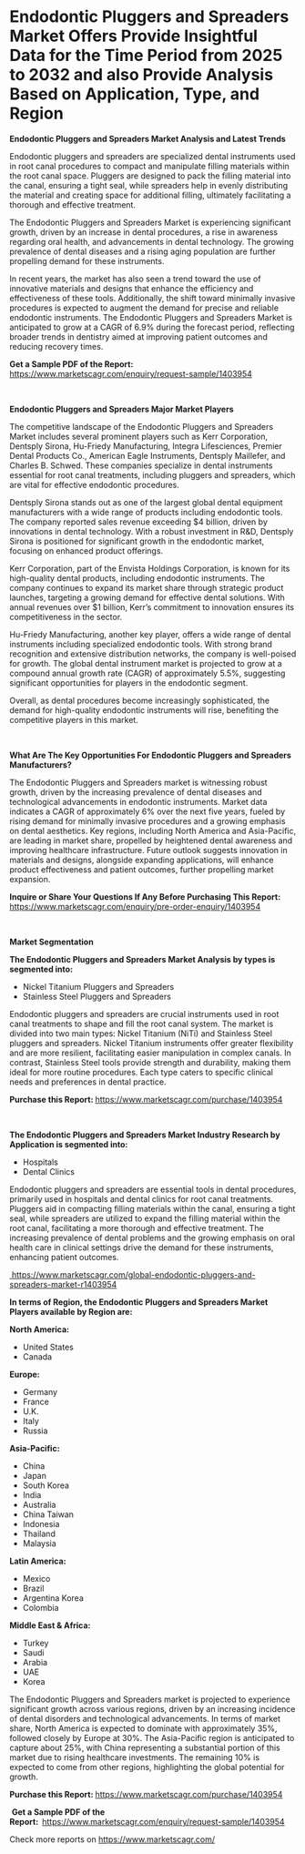 <p><h1>Endodontic Pluggers and Spreaders Market Offers Provide Insightful Data for the Time Period from 2025 to 2032 and also Provide Analysis Based on Application, Type, and Region</h1></p><p><strong>Endodontic Pluggers and Spreaders Market Analysis and Latest Trends</strong></p>
<p><p>Endodontic pluggers and spreaders are specialized dental instruments used in root canal procedures to compact and manipulate filling materials within the root canal space. Pluggers are designed to pack the filling material into the canal, ensuring a tight seal, while spreaders help in evenly distributing the material and creating space for additional filling, ultimately facilitating a thorough and effective treatment.</p><p>The Endodontic Pluggers and Spreaders Market is experiencing significant growth, driven by an increase in dental procedures, a rise in awareness regarding oral health, and advancements in dental technology. The growing prevalence of dental diseases and a rising aging population are further propelling demand for these instruments. </p><p>In recent years, the market has also seen a trend toward the use of innovative materials and designs that enhance the efficiency and effectiveness of these tools. Additionally, the shift toward minimally invasive procedures is expected to augment the demand for precise and reliable endodontic instruments. The Endodontic Pluggers and Spreaders Market is anticipated to grow at a CAGR of 6.9% during the forecast period, reflecting broader trends in dentistry aimed at improving patient outcomes and reducing recovery times.</p></p>
<p><strong>Get a Sample PDF of the Report:&nbsp;</strong> <a href="https://www.marketscagr.com/enquiry/request-sample/1403954?utm_campaign=1920&utm_medium=2&utm_source=Github&utm_content=ia&utm_term=13012025&utm_id=endodontic-pluggers-and-spreaders">https://www.marketscagr.com/enquiry/request-sample/1403954</a></p>
<p>&nbsp;</p>
<p><strong>Endodontic Pluggers and Spreaders Major Market Players</strong></p>
<p><p>The competitive landscape of the Endodontic Pluggers and Spreaders Market includes several prominent players such as Kerr Corporation, Dentsply Sirona, Hu-Friedy Manufacturing, Integra Lifesciences, Premier Dental Products Co., American Eagle Instruments, Dentsply Maillefer, and Charles B. Schwed. These companies specialize in dental instruments essential for root canal treatments, including pluggers and spreaders, which are vital for effective endodontic procedures.</p><p>Dentsply Sirona stands out as one of the largest global dental equipment manufacturers with a wide range of products including endodontic tools. The company reported sales revenue exceeding $4 billion, driven by innovations in dental technology. With a robust investment in R&D, Dentsply Sirona is positioned for significant growth in the endodontic market, focusing on enhanced product offerings.</p><p>Kerr Corporation, part of the Envista Holdings Corporation, is known for its high-quality dental products, including endodontic instruments. The company continues to expand its market share through strategic product launches, targeting a growing demand for effective dental solutions. With annual revenues over $1 billion, Kerr’s commitment to innovation ensures its competitiveness in the sector.</p><p>Hu-Friedy Manufacturing, another key player, offers a wide range of dental instruments including specialized endodontic tools. With strong brand recognition and extensive distribution networks, the company is well-poised for growth. The global dental instrument market is projected to grow at a compound annual growth rate (CAGR) of approximately 5.5%, suggesting significant opportunities for players in the endodontic segment.</p><p>Overall, as dental procedures become increasingly sophisticated, the demand for high-quality endodontic instruments will rise, benefiting the competitive players in this market.</p></p>
<p>&nbsp;</p>
<p><strong>What Are The Key Opportunities For Endodontic Pluggers and Spreaders Manufacturers?</strong></p>
<p><p>The Endodontic Pluggers and Spreaders market is witnessing robust growth, driven by the increasing prevalence of dental diseases and technological advancements in endodontic instruments. Market data indicates a CAGR of approximately 6% over the next five years, fueled by rising demand for minimally invasive procedures and a growing emphasis on dental aesthetics. Key regions, including North America and Asia-Pacific, are leading in market share, propelled by heightened dental awareness and improving healthcare infrastructure. Future outlook suggests innovation in materials and designs, alongside expanding applications, will enhance product effectiveness and patient outcomes, further propelling market expansion.</p></p>
<p><strong>Inquire or Share Your Questions If Any Before Purchasing This Report:</strong> <a href="https://www.marketscagr.com/enquiry/pre-order-enquiry/1403954?utm_campaign=1920&utm_medium=2&utm_source=Github&utm_content=ia&utm_term=13012025&utm_id=endodontic-pluggers-and-spreaders">https://www.marketscagr.com/enquiry/pre-order-enquiry/1403954</a></p>
<p>&nbsp;</p>
<p><strong>Market Segmentation</strong></p>
<p><strong>The Endodontic Pluggers and Spreaders Market Analysis by types is segmented into:</strong></p>
<p><ul><li>Nickel Titanium Pluggers and Spreaders</li><li>Stainless Steel Pluggers and Spreaders</li></ul></p>
<p><p>Endodontic pluggers and spreaders are crucial instruments used in root canal treatments to shape and fill the root canal system. The market is divided into two main types: Nickel Titanium (NiTi) and Stainless Steel pluggers and spreaders. Nickel Titanium instruments offer greater flexibility and are more resilient, facilitating easier manipulation in complex canals. In contrast, Stainless Steel tools provide strength and durability, making them ideal for more routine procedures. Each type caters to specific clinical needs and preferences in dental practice.</p></p>
<p><strong>Purchase this Report:&nbsp;</strong><a href="https://www.marketscagr.com/purchase/1403954?utm_campaign=1920&utm_medium=2&utm_source=Github&utm_content=ia&utm_term=13012025&utm_id=endodontic-pluggers-and-spreaders">https://www.marketscagr.com/purchase/1403954</a></p>
<p>&nbsp;</p>
<p><strong>The Endodontic Pluggers and Spreaders Market Industry Research by Application is segmented into:</strong></p>
<p><ul><li>Hospitals</li><li>Dental Clinics</li></ul></p>
<p><p>Endodontic pluggers and spreaders are essential tools in dental procedures, primarily used in hospitals and dental clinics for root canal treatments. Pluggers aid in compacting filling materials within the canal, ensuring a tight seal, while spreaders are utilized to expand the filling material within the root canal, facilitating a more thorough and effective treatment. The increasing prevalence of dental problems and the growing emphasis on oral health care in clinical settings drive the demand for these instruments, enhancing patient outcomes.</p></p>
<p><a href="https://www.marketscagr.com/global-endodontic-pluggers-and-spreaders-market-r1403954?utm_campaign=1920&utm_medium=2&utm_source=Github&utm_content=ia&utm_term=13012025&utm_id=endodontic-pluggers-and-spreaders">&nbsp;https://www.marketscagr.com/global-endodontic-pluggers-and-spreaders-market-r1403954</a></p>
<p><strong>In terms of Region, the Endodontic Pluggers and Spreaders Market Players available by Region are:</strong></p>
<p>
    <p> <strong> North America: </strong>
        <ul>
            <li>United States</li>
            <li>Canada</li>
        </ul>
        </p> 
    <p> <strong> Europe: </strong>
        <ul>
            <li>Germany</li>
            <li>France</li>
            <li>U.K.</li>
            <li>Italy</li>
            <li>Russia</li>
        </ul>
        </p> 
    <p> <strong> Asia-Pacific: </strong>
        <ul>
            <li>China</li>
            <li>Japan</li>
            <li>South Korea</li>
            <li>India</li>
            <li>Australia</li>
            <li>China Taiwan</li>
            <li>Indonesia</li>
            <li>Thailand</li>
            <li>Malaysia</li>
        </ul>
        </p> 
    <p> <strong> Latin America: </strong>
        <ul>
            <li>Mexico</li>
            <li>Brazil</li>
            <li>Argentina Korea</li>
            <li>Colombia</li>
        </ul>
        </p> 
    <p> <strong> Middle East & Africa: </strong>
        <ul>
            <li>Turkey</li>
            <li>Saudi</li>
            <li>Arabia</li>
            <li>UAE</li>
            <li>Korea</li>
        </ul>
    </p>
    </p>
<p><p>The Endodontic Pluggers and Spreaders market is projected to experience significant growth across various regions, driven by an increasing incidence of dental disorders and technological advancements. In terms of market share, North America is expected to dominate with approximately 35%, followed closely by Europe at 30%. The Asia-Pacific region is anticipated to capture about 25%, with China representing a substantial portion of this market due to rising healthcare investments. The remaining 10% is expected to come from other regions, highlighting the global potential for growth.</p></p>
<p><strong>Purchase this Report: </strong><a href="https://www.marketscagr.com/purchase/1403954?utm_campaign=1920&utm_medium=2&utm_source=Github&utm_content=ia&utm_term=13012025&utm_id=endodontic-pluggers-and-spreaders">https://www.marketscagr.com/purchase/1403954</a></p>
<p>&nbsp;<strong>Get a Sample PDF of the Report:&nbsp;&nbsp;</strong><a href="https://www.marketscagr.com/enquiry/request-sample/1403954?utm_campaign=1920&utm_medium=2&utm_source=Github&utm_content=ia&utm_term=13012025&utm_id=endodontic-pluggers-and-spreaders">https://www.marketscagr.com/enquiry/request-sample/1403954</a></p>
<p><strong></strong></p>
<p>Check more reports on <a href="https://www.marketscagr.com/?utm_campaign=1920&utm_medium=2&utm_source=Github&utm_content=ia&utm_term=13012025&utm_id=endodontic-pluggers-and-spreaders">https://www.marketscagr.com/</a></p>